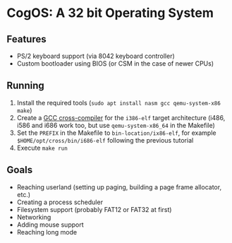 # CogOS: A 32 bit Operating System 

## Features
- PS/2 keyboard support (via 8042 keyboard controller)
- Custom bootloader using BIOS (or CSM in the case of newer CPUs)

## Running
1. Install the required tools (`sudo apt install nasm gcc qemu-system-x86 make`)
2. Create a [GCC cross-compiler](https://wiki.osdev.org/GCC_Cross-Compiler) for the `i386-elf` target architecture (i486, i586 and i686 work too, but use `qemu-system-x86_64` in the Makefile) 
3. Set the `PREFIX` in the Makefile to `bin-location/ix86-elf`, for example `$HOME/opt/cross/bin/i686-elf` following the previous tutorial
4. Execute `make run`

## Goals
- Reaching userland (setting up paging, building a page frame allocator, etc.)
- Creating a process scheduler
- Filesystem support (probably FAT12 or FAT32 at first)
- Networking
- Adding mouse support
- Reaching long mode